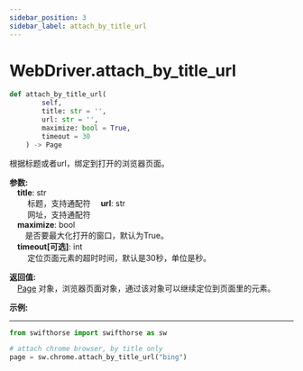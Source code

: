 ```yaml
---
sidebar_position: 3
sidebar_label: attach_by_title_url
---
```

# WebDriver.attach_by_title_url

```python
def attach_by_title_url(
        self,
        title: str = '',
        url: str = '',
        maximize: bool = True,
        timeout = 30
    ) -> Page
```  

根据标题或者url，绑定到打开的浏览器页面。

**参数:**  
    &emsp;**title**: str   
        &emsp;&emsp; 标题，支持通配符 
    &emsp;**url**: str  
        &emsp;&emsp; 网址，支持通配符  
    &emsp;**maximize**: bool  
        &emsp;&emsp;是否要最大化打开的窗口，默认为True。   
    &emsp;**timeout[可选]**: int  
        &emsp;&emsp; 定位页面元素的超时时间，默认是30秒，单位是秒。

**返回值:**  
    &emsp;[Page](./browser/page/page.md) 对象，浏览器页面对象，通过该对象可以继续定位到页面里的元素。

**示例:**
***
```python
from swifthorse import swifthorse as sw

# attach chrome browser, by title only
page = sw.chrome.attach_by_title_url("bing")
```
